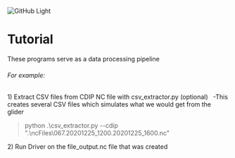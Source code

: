 ![GitHub Light](https://github.com/github-light.png#gh-dark-mode-only)
# Tutorial

These programs serve as a data processing pipeline</b>
###### For example:</b>
</t>1) Extract CSV files from CDIP NC file with csv_extractor.py (optional)</b>
&nbsp; -This creates several CSV files which simulates what we would get from the glider</b>
> python .\csv_extractor.py --cdip ".\ncFiles\067.20201225_1200.20201225_1600.nc"

</t>2) Run Driver on the file_output.nc file that was created</b>
